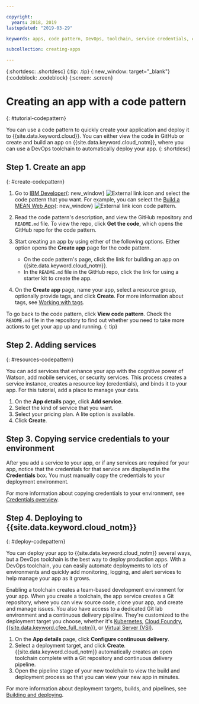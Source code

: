 ```yaml
---

copyright:
  years: 2018, 2019
lastupdated: "2019-03-29"

keywords: apps, code pattern, DevOps, toolchain, service credentials, create app code pattern, app pattern

subcollection: creating-apps

---
```


{:shortdesc: .shortdesc}
{:tip: .tip}
{:new_window: target="_blank"}
{:codeblock: .codeblock}
{:screen: .screen}

# Creating an app with a code pattern
{: #tutorial-codepattern}

You can use a code pattern to quickly create your application and deploy it to {{site.data.keyword.cloud}}. You can either view the code in GitHub or create and build an app on {{site.data.keyword.cloud_notm}}, where you can use a DevOps toolchain to automatically deploy your app.
{: shortdesc}

## Step 1. Create an app
{: #create-codepattern}

1. Go to [IBM Developer](https://developer.ibm.com/patterns/){: new_window} ![External link icon](../../icons/launch-glyph.svg "External link icon") and select the code pattern that you want. For example, you can select the [Build a MEAN Web App](https://developer.ibm.com/patterns/build-a-mean-web-app/){: new_window} ![External link icon](../../icons/launch-glyph.svg "External link icon") code pattern.

2. Read the code pattern's description, and view the GitHub repository and `README.md` file. To view the repo, click **Get the code**, which opens the GitHub repo for the code pattern.

3. Start creating an app by using either of the following options. Either option opens the **Create app** page for the code pattern.
    * On the code pattern's page, click the link for building an app on {{site.data.keyword.cloud_notm}}. 
    * In the `README.md` file in the GitHub repo, click the link for using a starter kit to create the app. 

4. On the **Create app** page, name your app, select a resource group, optionally provide tags, and click **Create**. For more information about tags, see [Working with tags](/docs/resources?topic=resources-tag).

  To go back to the code pattern, click **View code pattern**. Check the `README.md` file in the repository to find out whether you need to take more actions to get your app up and running.
  {: tip}

## Step 2. Adding services
{: #resources-codepattern}

You can add services that enhance your app with the cognitive power of Watson, add mobile services, or security services. This process creates a service instance, creates a resource key (credentials), and binds it to your app. For this tutorial, add a place to manage your data.

1. On the **App details** page, click **Add service**.
2. Select the kind of service that you want. 
3. Select your pricing plan. A lite option is available.
4. Click **Create**.

## Step 3. Copying service credentials to your environment

After you add a service to your app, or if any services are required for your app, notice that the credentials for that service are displayed in the **Credentials** box. You must manually copy the credentials to your deployment environment.

For more information about copying credentials to your environment, see [Credentials overview](/docs/apps?topic=creating-apps-credentials_overview#credentials_overview).

## Step 4. Deploying to {{site.data.keyword.cloud_notm}}
{: #deploy-codepattern}

You can deploy your app to {{site.data.keyword.cloud_notm}} several ways, but a DevOps toolchain is the best way to deploy production apps. With a DevOps toolchain, you can easily automate deployments to lots of environments and quickly add monitoring, logging, and alert services to help manage your app as it grows.

Enabling a toolchain creates a team-based development environment for your app. When you create a toolchain, the app service creates a Git repository, where you can view source code, clone your app, and create and manage issues. You also have access to a dedicated Git lab environment and a continuous delivery pipeline. They're customized to the deployment target you choose, whether it's [Kubernetes](/docs/containers?topic=containers-container_index), [Cloud Foundry](/docs/cloud-foundry-public?topic=cloud-foundry-public-about-cf), [{{site.data.keyword.cfee_full_notm}}](/docs/cloud-foundry?topic=cloud-foundry-about), or [Virtual Server (VSI)](/docs/vsi?topic=virtual-servers-getting-started-with-virtual-servers).

1. On the **App details** page, click **Configure continuous delivery**.
2. Select a deployment target, and click **Create**. {{site.data.keyword.cloud_notm}} automatically creates an open toolchain complete with a Git repository and continuous delivery pipeline.
3. Open the pipeline stage of your new toolchain to view the build and deployment process so that you can view your new app in minutes.

For more information about deployment targets, builds, and pipelines, see [Building and deploying](/docs/services/ContinuousDelivery?topic=ContinuousDelivery-deliverypipeline_build_deploy).
